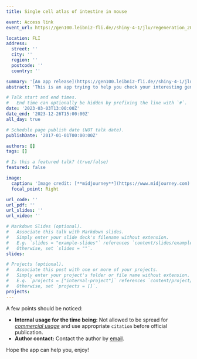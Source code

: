 ```yaml
---
title: Single cell atlas of intestine in mouse

event: Access link
event_url: https://gen100.leibniz-fli.de//shiny-4-1/jlu/regeneration_20220804/

location: FLI
address:
  street: ''
  city: ''
  region: ''
  postcode: ''
  country: ''

summary: '[An app release](https://gen100.leibniz-fli.de//shiny-4-1/jlu/regeneration_20220804/)'
abstract: 'This is an app trying to help you check your interesting gene in our atals data.'

# Talk start and end times.
#   End time can optionally be hidden by prefixing the line with `#`.
date: '2023-03-03T13:00:00Z'
date_end: '2023-12-26T15:00:00Z'
all_day: true

# Schedule page publish date (NOT talk date).
publishDate: '2017-01-01T00:00:00Z'

authors: []
tags: []

# Is this a featured talk? (true/false)
featured: false

image:
  caption: 'Image credit: [**midjourney**](https://www.midjourney.com)'
  focal_point: Right

url_code: ''
url_pdf: ''
url_slides: ''
url_video: ''

# Markdown Slides (optional).
#   Associate this talk with Markdown slides.
#   Simply enter your slide deck's filename without extension.
#   E.g. `slides = "example-slides"` references `content/slides/example-slides.md`.
#   Otherwise, set `slides = ""`.
slides:

# Projects (optional).
#   Associate this post with one or more of your projects.
#   Simply enter your project's folder or file name without extension.
#   E.g. `projects = ["internal-project"]` references `content/project/deep-learning/index.md`.
#   Otherwise, set `projects = []`.
projects:
---
```


A few points should be noticed:

- **Internal usage for the time being:** Not allowed to be spread for [_commercial usage_](https://www.indeed.com/career-advice/career-development/commercial-use) and use appropriate `citation` before official publication.
- **Author contact:** Contact the author by [email](healix.loo@onmail.com).

Hope the app can help you, enjoy!
